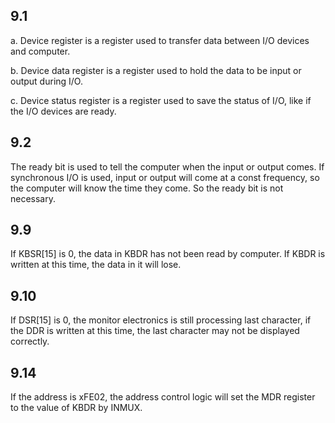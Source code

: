 ## 9.1

a. Device register is a register used to transfer data between I/O devices and computer.

b. Device data register is a register used to hold the data to be input or output during I/O.

c. Device status register is a register used to save the status of I/O, like if the I/O devices are ready.

## 9.2

The ready bit is used to tell the computer when the input or output comes. If synchronous I/O is used, input or output will come at a const frequency, so the computer will know the time they come. So the ready bit is not necessary.

## 9.9 

If KBSR[15] is 0, the data in KBDR has not been read by computer. If KBDR is written at this time, the data in it will lose.

## 9.10

 If DSR[15] is 0, the monitor electronics is still processing last character, if the DDR is written at this time, the last character may not be displayed correctly.

## 9.14

If the address is xFE02, the address control logic will set the MDR register to the value of KBDR by INMUX.

